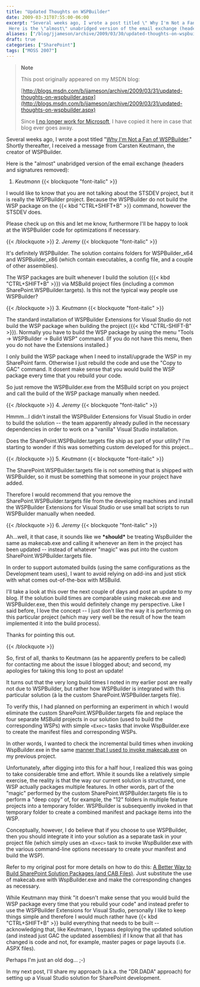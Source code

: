 ```yaml
---
title: "Updated Thoughts on WSPBuilder"
date: 2009-03-31T07:55:00-06:00
excerpt: "Several weeks ago, I wrote a post titled \" Why I'm Not a Fan of WSPBuilder .\" Shortly thereafter, I received a message from Carsten Keutmann, the creator of WSPBuilder. 
 Here is the \"almost\" unabridged version of the email exchange (headers and signatures..."
aliases: ["/blog/jjameson/archive/2009/03/30/updated-thoughts-on-wspbuilder.aspx", "/blog/jjameson/archive/2009/03/31/updated-thoughts-on-wspbuilder.aspx"]
draft: true
categories: ["SharePoint"]
tags: ["MOSS 2007"]
---
```


> **Note**
>
> This post originally appeared on my MSDN blog:
>
> [http://blogs.msdn.com/b/jjameson/archive/2009/03/31/updated-thoughts-on-wspbuilder.aspx](http://blogs.msdn.com/b/jjameson/archive/2009/03/31/updated-thoughts-on-wspbuilder.aspx)
>
> Since
> [I no longer work for Microsoft](/blog/jjameson/2011/09/02/last-day-with-microsoft), I have copied it here in case that
> blog ever goes away.

Several weeks ago, I wrote a post titled "[Why
I'm Not a Fan of WSPBuilder](/blog/jjameson/2009/03/06/why-i-m-not-a-fan-of-wspbuilder)." Shortly thereafter, I received a message from
Carsten Keutmann, the creator of WSPBuilder.

Here is the "almost" unabridged version of the email exchange (headers and
signatures removed):

1. <cite>Keutmann</cite>
   {{< blockquote "font-italic" >}}

I would like to know that you are not talking about the STSDEV project,
but it is really the WSPBuilder project. Because the WSPBuilder do not
build the WSP package on the {{< kbd "CTRL+SHIFT+B" >}} command, however
the STSDEV does.

Please check up on this and let me know, furthermore I'll be happy
to look at the WSPBuilder code for optimizations if necessary.

{{< /blockquote >}}
2. <cite>Jeremy</cite>
{{< blockquote "font-italic" >}}

It's definitely WSPBuilder. The solution contains folders for WSPBuilder\_x64
and WSPBuilder\_x86 (which contain executables, a config file, and a
couple of other assemblies).

The WSP packages are built whenever I build the solution ({{< kbd "CTRL+SHIFT+B" >}})
via MSBuild project files (including a common SharePoint.WSPBuilder.targets).
Is this not the typical way people use WSPBuilder?

{{< /blockquote >}}
3. <cite>Keutmann</cite>
{{< blockquote "font-italic" >}}

The standard installation of WSPBuilder Extensions for Visual Studio
do not build the WSP package when building the project ({{< kbd "CTRL-SHIFT-B" >}}).
Normally you have to build the WSP package by using the menu "Tools
-&gt; WSPBuilder -&gt; Build WSP" command. (If you do not have this
menu, then you do not have the Extensions installed.)

I only build the WSP package when I need to install/upgrade the WSP
in my SharePoint farm. Otherwise I just rebuild the code and use the
"Copy to GAC" command. It dosent make sense that you would build the
WSP package every time that you rebuild your code.

So just remove the WSPBuilder.exe from the MSBuild script on you
project and call the build of the WSP package manually when needed.

{{< /blockquote >}}
4. <cite>Jeremy</cite>
{{< blockquote "font-italic" >}}

Hmmm...I didn't install the WSPBuilder Extensions for Visual Studio
in order to build the solution -- the team apparently already pulled
in the necessary dependencies in order to work on a "vanilla" Visual
Studio installation.

Does the SharePoint.WSPBuilder.targets file ship as part of your
utility? I'm starting to wonder if this was something custom developed
for this project...

{{< /blockquote >}}
5. <cite>Keutmann</cite>
{{< blockquote "font-italic" >}}

The SharePoint.WSPBuilder.targets file is not something that is shipped
with WSPBuilder, so it must be something that someone in your project
have added.

Therefore I would recommend that you remove the SharePoint.WSPBuilder.targets
file from the developing machines and install the WSPBuilder Extensions
for Visual Studio or use small bat scripts to run WSPBuilder manually
when needed.

{{< /blockquote >}}
6. <cite>Jeremy</cite>
{{< blockquote "font-italic" >}}

Ah...well, it that case, it sounds like we **\*should\***
be treating WspBuilder the same as makecab.exe and calling it whenever
an item in the project has been updated -- instead of whatever "magic"
was put into the custom SharePoint.WSPBuilder.targets file.

In order to support automated builds (using the same configurations
as the Development team uses), I want to avoid relying on add-ins and
just stick with what comes out-of-the-box with MSBuild.

I'll take a look at this over the next couple of days and post an
update to my blog. If the solution build times are comparable using
makecab.exe and WSPBuilder.exe, then this would definitely change my
perspective. Like I said before, I love the concept -- I just don't like
the way it is performing on this particular project (which may very
well be the result of how the team implemented it into the build process).

Thanks for pointing this out.

{{< /blockquote >}}

So, first of all, thanks to Keutmann (as he apparently prefers to be called)
for contacting me about the issue I blogged about; and second, my apologies
for taking this long to post an update!

It turns out that the very long build times I noted in my earlier post are
really not due to WSPBuilder, but rather how WSPBuilder is integrated with this
particular solution (à la the custom SharePoint.WSPBuilder.targets file).

To verify this, I had planned on performing an experiment in which I would
eliminate the custom SharePoint.WSPBuilder.targets file and replace the four
separate MSBuild projects in our solution (used to build the corresponding WSPs)
with simple `<Exec>` tasks that invoke WspBuilder.exe to create
the manifest files and corresponding WSPs.

In other words, I wanted to check the incremental build times when invoking
WspBuilder.exe in the same
[manner that I used to invoke makecab.exe](/blog/jjameson/2008/04/10/a-better-way-to-build-sharepoint-solution-packages-and-cab-files) on my previous project.

Unfortunately, after digging into this for a half hour, I realized this was
going to take considerable time and effort. While it sounds like a relatively
simple exercise, the reality is that the way our current solution is structured,
one WSP actually packages multiple features. In other words, part of the "magic"
performed by the custom SharePoint.WSPBuilder.targets file is to perform a "deep
copy" of, for example, the "12" folders in multiple feature projects into a
temporary folder. WSPBuilder is subsequently invoked in that temporary folder
to create a combined manifest and package items into the WSP.

Conceptually, however, I do believe that if you choose to use WSPBuilder,
then you should integrate it into your solution as a separate task in your project
file (which simply uses an `<Exec>` task to invoke WspBuilder.exe
with the various command-line options necessary to create your manifest and
build the WSP).

Refer to my original post for more details on how to do this:
[A Better Way to Build SharePoint Solution Packages (and CAB Files)](/blog/jjameson/2008/04/10/a-better-way-to-build-sharepoint-solution-packages-and-cab-files). Just
substitute the use of makecab.exe with WspBuilder.exe and make the corresponding
changes as necessary.

While Keutmann may think "it doesn't make sense that you would build the
WSP package every time that you rebuild your code" and instead prefer to use
the WSPBuilder Extensions for Visual Studio, personally I like to keep things
simple and therefore I would much rather have {{< kbd "CTRL+SHIFT+B" >}} build
everything that needs to be built -- acknowledging that, like Keutmann, I bypass
deploying the updated solution (and instead just GAC the updated assemblies)
if I know that all that has changed is code and not, for example, master pages
or page layouts (i.e. ASPX files).

Perhaps I'm just an old dog... ;-)

In my next post, I'll share my approach (a.k.a. the "DR.DADA" approach) for
setting up a Visual Studio solution for SharePoint development.

